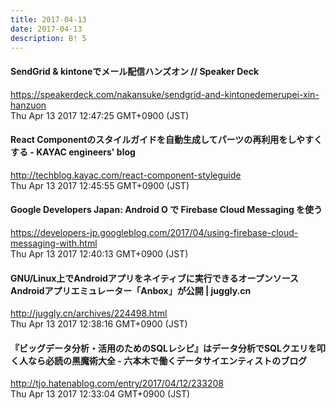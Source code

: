 ```yaml
---
title: 2017-04-13
date: 2017-04-13
description: B! 5
---
```


#### SendGrid & kintoneでメール配信ハンズオン // Speaker Deck
https://speakerdeck.com/nakansuke/sendgrid-and-kintonedemerupei-xin-hanzuon<br>
Thu Apr 13 2017 12:47:25 GMT+0900 (JST)<br>


#### React Componentのスタイルガイドを自動生成してパーツの再利用をしやすくする - KAYAC engineers' blog
http://techblog.kayac.com/react-component-styleguide<br>
Thu Apr 13 2017 12:45:55 GMT+0900 (JST)<br>


#### Google Developers Japan: Android O で Firebase Cloud Messaging を使う
https://developers-jp.googleblog.com/2017/04/using-firebase-cloud-messaging-with.html<br>
Thu Apr 13 2017 12:40:13 GMT+0900 (JST)<br>


#### GNU/Linux上でAndroidアプリをネイティブに実行できるオープンソースAndroidアプリエミュレーター「Anbox」が公開 | juggly.cn
http://juggly.cn/archives/224498.html<br>
Thu Apr 13 2017 12:38:16 GMT+0900 (JST)<br>


#### 『ビッグデータ分析・活用のためのSQLレシピ』はデータ分析でSQLクエリを叩く人なら必読の黒魔術大全 - 六本木で働くデータサイエンティストのブログ
http://tjo.hatenablog.com/entry/2017/04/12/233208<br>
Thu Apr 13 2017 12:33:04 GMT+0900 (JST)<br>


